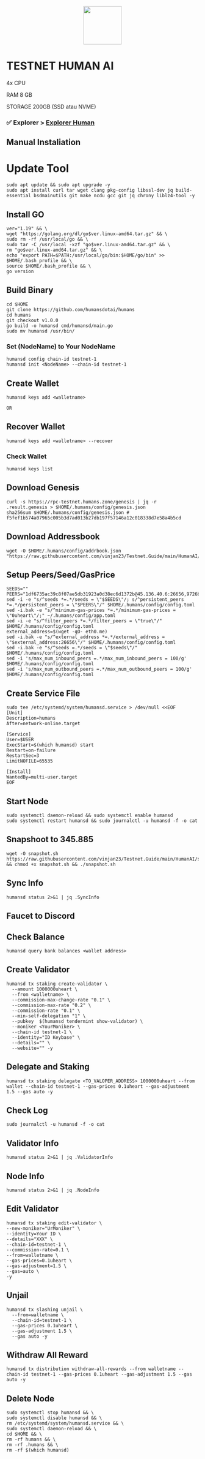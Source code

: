 <p align="center">
  <img height="100" height="auto" src="https://user-images.githubusercontent.com/108977419/207516348-c160303a-57b0-4149-8118-b0d7785dfde8.jpg">
</p>



# TESTNET HUMAN AI

4x CPU

RAM 8 GB

STORAGE 200GB (SSD atau NVME)

### ✅️ Explorer > [Explorer Human](https://explorer.humans.zone/humans-testnet)



## Manual Instaliation


# Update Tool

```
sudo apt update && sudo apt upgrade -y
sudo apt install curl tar wget clang pkg-config libssl-dev jq build-essential bsdmainutils git make ncdu gcc git jq chrony liblz4-tool -y
```

## Install GO

```
ver="1.19" && \
wget "https://golang.org/dl/go$ver.linux-amd64.tar.gz" && \
sudo rm -rf /usr/local/go && \
sudo tar -C /usr/local -xzf "go$ver.linux-amd64.tar.gz" && \
rm "go$ver.linux-amd64.tar.gz" && \
echo "export PATH=$PATH:/usr/local/go/bin:$HOME/go/bin" >> $HOME/.bash_profile && \
source $HOME/.bash_profile && \
go version
```

## Build Binary

```
cd $HOME
git clone https://github.com/humansdotai/humans
cd humans
git checkout v1.0.0
go build -o humansd cmd/humansd/main.go
sudo mv humansd /usr/bin/
```

### Set (NodeName) to Your NodeName
 
```
humansd config chain-id testnet-1
humansd init <NodeName> --chain-id testnet-1
``` 

## Create Wallet

```
humansd keys add <walletname>
```
    OR
    
## Recover Wallet

```
humansd keys add <walletname> --recover
```

### Check Wallet

```
humansd keys list
```

## Download Genesis

```
curl -s https://rpc-testnet.humans.zone/genesis | jq -r .result.genesis > $HOME/.humans/config/genesis.json
sha256sum $HOME/.humans/config/genesis.json # f5fef1b574a07965c005b3d7ad013b27db197f57146a12c018338d7e58a4b5cd
```

## Download Addressbook

```
wget -O $HOME/.humans/config/addrbook.json "https://raw.githubusercontent.com/vinjan23/Testnet.Guide/main/HumanAI/addrbook.json"
```

## Setup Peers/Seed/GasPrice

```
SEEDS=""
PEERS="1df6735ac39c8f07ae5db31923a0d38ec6d1372b@45.136.40.6:26656,9726b7ba17ee87006055a9b7a45293bfd7b7f0fc@45.136.40.16:26656,6e84cde074d4af8a9df59d125db3bf8d6722a787@45.136.40.18:26656,eda3e2255f3c88f97673d61d6f37b243de34e9d9@45.136.40.13:26656,4de8c8acccecc8e0bed4a218c2ef235ab68b5cf2@45.136.40.12:26656"
sed -i -e "s/^seeds *=.*/seeds = \"$SEEDS\"/; s/^persistent_peers *=.*/persistent_peers = \"$PEERS\"/" $HOME/.humans/config/config.toml
sed -i.bak -e "s/^minimum-gas-prices *=.*/minimum-gas-prices = \"0uheart\"/;" ~/.humans/config/app.toml
sed -i -e "s/^filter_peers *=.*/filter_peers = \"true\"/" $HOME/.humans/config/config.toml
external_address=$(wget -qO- eth0.me) 
sed -i.bak -e "s/^external_address *=.*/external_address = \"$external_address:26656\"/" $HOME/.humans/config/config.toml
sed -i.bak -e "s/^seeds =.*/seeds = \"$seeds\"/" $HOME/.humans/config/config.toml
sed -i 's/max_num_inbound_peers =.*/max_num_inbound_peers = 100/g' $HOME/.humans/config/config.toml
sed -i 's/max_num_outbound_peers =.*/max_num_outbound_peers = 100/g' $HOME/.humans/config/config.toml

```



## Create Service File

```
sudo tee /etc/systemd/system/humansd.service > /dev/null <<EOF
[Unit]
Description=humans
After=network-online.target

[Service]
User=$USER
ExecStart=$(which humansd) start
Restart=on-failure
RestartSec=3
LimitNOFILE=65535

[Install]
WantedBy=multi-user.target
EOF
```

## Start Node

```
sudo systemctl daemon-reload && sudo systemctl enable humansd
sudo systemctl restart humansd && sudo journalctl -u humansd -f -o cat
```

## Snapshoot to 345.885

```
wget -O snapshot.sh https://raw.githubusercontent.com/vinjan23/Testnet.Guide/main/HumanAI/snapshot.sh && chmod +x snapshot.sh && ./snapshot.sh
```
## Sync Info

```
humansd status 2>&1 | jq .SyncInfo
```

## Faucet to Discord

## Check Balance

```
humansd query bank balances <wallet address>
```

## Create Validator

```
humansd tx staking create-validator \
  --amount 1000000uheart \
  --from <walletname> \
  --commission-max-change-rate "0.1" \
  --commission-max-rate "0.2" \
  --commission-rate "0.1" \
  --min-self-delegation "1" \
  --pubkey  $(humansd tendermint show-validator) \
  --moniker <YourMoniker> \
  --chain-id testnet-1 \
  --identity="ID Keybase" \
  --details="" \
  --website="" -y
```

## Delegate and Staking 

```
humansd tx staking delegate <TO_VALOPER_ADDRESS> 1000000uheart --from wallet --chain-id testnet-1 --gas-prices 0.1uheart --gas-adjustment 1.5 --gas auto -y 
```

## Check Log

```
sudo journalctl -u humansd -f -o cat
```

## Validator Info

```
humansd status 2>&1 | jq .ValidatorInfo
```

## Node Info

```
humansd status 2>&1 | jq .NodeInfo
```
## Edit Validator

```
humansd tx staking edit-validator \
--new-moniker="UrMoniker" \
--identity=Your ID \
--details="XXX" \
--chain-id=testnet-1 \
--commission-rate=0.1 \
--from=walletname \
--gas-prices=0.1uheart \
--gas-adjustment=1.5 \
--gas=auto \
-y 
```

## Unjail

```
humansd tx slashing unjail \
  --from=walletname \
  --chain-id=testnet-1 \
  --gas-prices 0.1uheart \
  --gas-adjustment 1.5 \
  --gas auto -y
```

## Withdraw All Reward

```
humansd tx distribution withdraw-all-rewards --from walletname --chain-id testnet-1 --gas-prices 0.1uheart --gas-adjustment 1.5 --gas auto -y 
```

## Delete Node

```
sudo systemctl stop humansd && \
sudo systemctl disable humansd && \
rm /etc/systemd/system/humansd.service && \
sudo systemctl daemon-reload && \
cd $HOME && \
rm -rf humans && \
rm -rf .humans && \
rm -rf $(which humansd)
```




